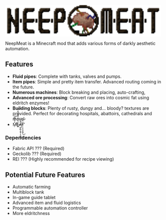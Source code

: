 <img align="middle" src="https://raw.githubusercontent.com/MeatWheeze/NeepMeat/1.18-dev/logo/banner_low.png?token=GHSAT0AAAAAABYJMQXRKVYKSPZI6XNWLC72YYRD6DQ" alt="NeepMeat Banner" width="500"/>

NeepMeat is a Minecraft mod that adds various forms of darkly aesthetic automation.

## Features

- **Fluid pipes**: Complete with tanks, valves and pumps.
- **Item pipes**: Simple and pretty item transfer. Advanced routing coming in the future.
- **Numerous machines**: Block breaking and placing, auto-crafting, 
- **Advanced ore processing**: Convert raw ores into cosmic fat using eldritch enzymes!
- **Building blocks**: Plenty of rusty, dungy and... bloody? textures are provided. Perfect for decorating hospitals, abattoirs, cathedrals and more!
- M̵̛̦̽̊̀͆̿̕̕͝Ë̷͇́͐̓̉̿͌̃̈͋̀͝Ą̶̪̗̻͕͈̱͎̦̟͚̄̄͛̌̚̕͜T̴̜̖̝̖͈͙̺̦́̍̎̕͜͝

### Dependencies

- Fabric API ??? (Required)
- Geckolib ??? (Required)
- REI ??? (Highly recommended for recipe viewing)

## Potential Future Features

- Automatic farming
- Multiblock tank
- In-game guide tablet
- Advanced item and fluid logistics
- Programmable automation controller
- More eldritchness
